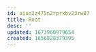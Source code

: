 ```yaml
---
id: aiuo2z475n2rprxbv23rw87
title: Root
desc: ''
updated: 1673960979654
created: 1656828379395
---
```

